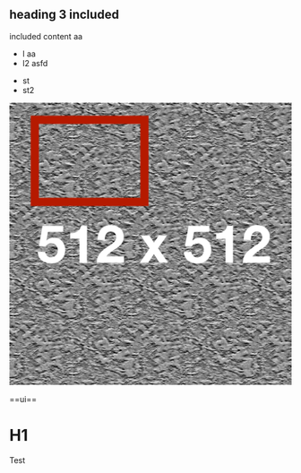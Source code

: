 ## heading 3 included

included content aa

- l aa
- l2 asfd

* st
* st2

![](root/image.png)

==ui==

# H1

Test